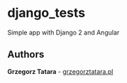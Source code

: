 # django_tests

Simple app with Django 2 and Angular

## Authors

**Grzegorz Tatara** - [grzegorztatara.pl](http://grzegorztatara.pl)

